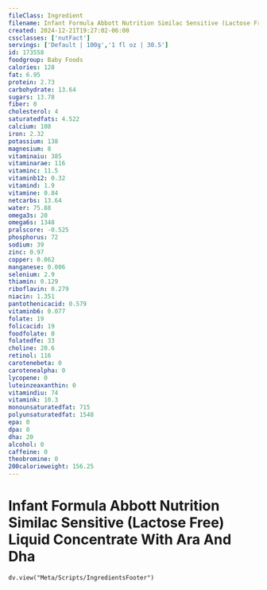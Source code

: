 ```yaml
---
fileClass: Ingredient
filename: Infant Formula Abbott Nutrition Similac Sensitive (Lactose Free) Liquid Concentrate With Ara And Dha
created: 2024-12-21T19:27:02-06:00
cssclasses: ['nutFact']
servings: ['Default | 100g','1 fl oz | 30.5']
id: 173558
foodgroup: Baby Foods
calories: 128
fat: 6.95
protein: 2.73
carbohydrate: 13.64
sugars: 13.78
fiber: 0
cholesterol: 4
saturatedfats: 4.522
calcium: 108
iron: 2.32
potassium: 138
magnesium: 8
vitaminaiu: 385
vitaminarae: 116
vitaminc: 11.5
vitaminb12: 0.32
vitamind: 1.9
vitamine: 0.84
netcarbs: 13.64
water: 75.88
omega3s: 20
omega6s: 1348
pralscore: -0.525
phosphorus: 72
sodium: 39
zinc: 0.97
copper: 0.062
manganese: 0.006
selenium: 2.9
thiamin: 0.129
riboflavin: 0.279
niacin: 1.351
pantothenicacid: 0.579
vitaminb6: 0.077
folate: 19
folicacid: 19
foodfolate: 0
folatedfe: 33
choline: 20.6
retinol: 116
carotenebeta: 0
carotenealpha: 0
lycopene: 0
luteinzeaxanthin: 0
vitamindiu: 74
vitamink: 10.3
monounsaturatedfat: 715
polyunsaturatedfat: 1548
epa: 0
dpa: 0
dha: 20
alcohol: 0
caffeine: 0
theobromine: 0
200calorieweight: 156.25
---
```


# Infant Formula Abbott Nutrition Similac Sensitive (Lactose Free) Liquid Concentrate With Ara And Dha

```dataviewjs
dv.view("Meta/Scripts/IngredientsFooter")
```